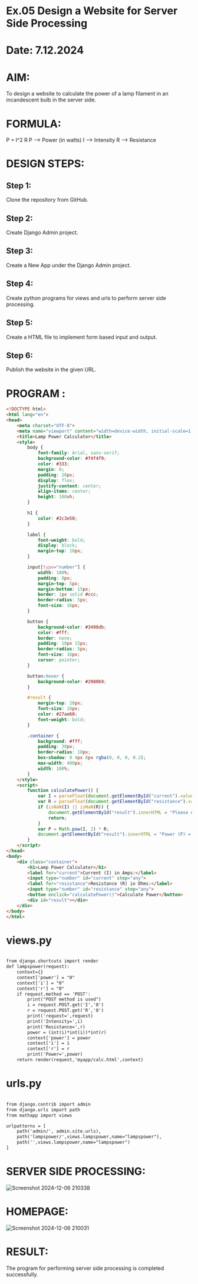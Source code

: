 # Ex.05 Design a Website for Server Side Processing
# Date: 7.12.2024
# AIM:
To design a website to calculate the power of a lamp filament in an incandescent bulb in the server side.

# FORMULA:
P = I^2 R
P --> Power (in watts)
 I --> Intensity
 R --> Resistance

# DESIGN STEPS:
## Step 1:
Clone the repository from GitHub.

## Step 2:
Create Django Admin project.

## Step 3:
Create a New App under the Django Admin project.

## Step 4:
Create python programs for views and urls to perform server side processing.

## Step 5:
Create a HTML file to implement form based input and output.

## Step 6:
Publish the website in the given URL.

# PROGRAM :
```html
<!DOCTYPE html>
<html lang="en">
<head>
    <meta charset="UTF-8">
    <meta name="viewport" content="width=device-width, initial-scale=1.0">
    <title>Lamp Power Calculator</title>
    <style>
        body {
            font-family: Arial, sans-serif;
            background-color: #f4f4f9;
            color: #333;
            margin: 0;
            padding: 20px;
            display: flex;
            justify-content: center;
            align-items: center;
            height: 100vh;
        }

        h1 {
            color: #2c3e50;
        }

        label {
            font-weight: bold;
            display: block;
            margin-top: 10px;
        }

        input[type="number"] {
            width: 100%;
            padding: 8px;
            margin-top: 5px;
            margin-bottom: 15px;
            border: 1px solid #ccc;
            border-radius: 5px;
            font-size: 16px;
        }

        button {
            background-color: #3498db;
            color: #fff;
            border: none;
            padding: 10px 15px;
            border-radius: 5px;
            font-size: 16px;
            cursor: pointer;
        }

        button:hover {
            background-color: #2980b9;
        }

        #result {
            margin-top: 20px;
            font-size: 18px;
            color: #27ae60;
            font-weight: bold;
        }

        .container {
            background: #fff;
            padding: 30px;
            border-radius: 10px;
            box-shadow: 0 4px 8px rgba(0, 0, 0, 0.2);
            max-width: 400px;
            width: 100%;
        }
    </style>
    <script>
        function calculatePower() {
            var I = parseFloat(document.getElementById("current").value);
            var R = parseFloat(document.getElementById("resistance").value);
            if (isNaN(I) || isNaN(R)) {
                document.getElementById("result").innerHTML = "Please enter valid numbers for current and resistance.";
                return;
            }
            var P = Math.pow(I, 2) * R;
            document.getElementById("result").innerHTML = "Power (P) = " + P.toFixed(4) + " Watts";
        }
    </script>
</head>
<body>
    <div class="container">
        <h1>Lamp Power Calculator</h1>
        <label for="current">Current (I) in Amps:</label>
        <input type="number" id="current" step="any">
        <label for="resistance">Resistance (R) in Ohms:</label>
        <input type="number" id="resistance" step="any">
        <button onclick="calculatePower()">Calculate Power</button>
        <div id="result"></div>
    </div>
</body>
</html>
```
# views.py
```html

from django.shortcuts import render 
def lampspower(request): 
    context={} 
    context['power'] = "0" 
    context['i'] = "0" 
    context['r'] = "0" 
    if request.method == 'POST': 
        print("POST method is used")
        i = request.POST.get('I','0')
        r = request.POST.get('R','0')
        print('request=',request) 
        print('Intensity=',i) 
        print('Resistance=',r) 
        power = (int(i)*int(i))*int(r) 
        context['power'] = power 
        context['i'] = i
        context['r'] = r 
        print('Power=',power) 
    return render(request,'myapp/calc.html',context)
```
# urls.py
```html

from django.contrib import admin
from django.urls import path
from mathapp import views

urlpatterns = [
    path('admin/', admin.site.urls),
    path('lampspower/',views.lampspower,name="lampspower"),
    path('',views.lampspower,name="lampspower")
]
```
# SERVER SIDE PROCESSING:
![Screenshot 2024-12-06 210338](https://github.com/user-attachments/assets/f260c2c8-1988-402a-ad1f-617b9573d3e7)


# HOMEPAGE:
![Screenshot 2024-12-06 210031](https://github.com/user-attachments/assets/bcdadcac-62c2-4b30-acd6-d4fa9b5e184c)


# RESULT:
The program for performing server side processing is completed successfully.

